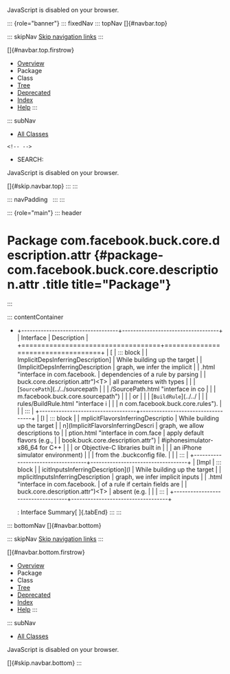<div>

JavaScript is disabled on your browser.

</div>

::: {role="banner"}
::: fixedNav
::: topNav
[]{#navbar.top}

::: skipNav
[Skip navigation links](#skip.navbar.top "Skip navigation links")
:::

[]{#navbar.top.firstrow}

-   [Overview](../../../../../../index.html)
-   Package
-   Class
-   [Tree](package-tree.html)
-   [Deprecated](../../../../../../deprecated-list.html)
-   [Index](../../../../../../index-all.html)
-   [Help](../../../../../../help-doc.html)
:::

::: subNav
-   [All Classes](../../../../../../allclasses.html)

```{=html}
<!-- -->
```
-   SEARCH:

<div>

<div>

JavaScript is disabled on your browser.

</div>

</div>

[]{#skip.navbar.top}
:::
:::

::: navPadding
 
:::
:::

::: {role="main"}
::: header
# Package com.facebook.buck.core.description.attr {#package-com.facebook.buck.core.description.attr .title title="Package"}
:::

::: contentContainer
-   +-----------------------------------+-----------------------------------+
    | Interface                         | Description                       |
    +===================================+===================================+
    | [                                 | ::: block                         |
    | ImplicitDepsInferringDescription] | While building up the target      |
    | (ImplicitDepsInferringDescription | graph, we infer the implicit      |
    | .html "interface in com.facebook. | dependencies of a rule by parsing |
    | buck.core.description.attr")\<T\> | all parameters with types         |
    |                                   | [`SourcePath`](../../sourcepath   |
    |                                   | /SourcePath.html "interface in co |
    |                                   | m.facebook.buck.core.sourcepath") |
    |                                   | or                                |
    |                                   | [`BuildRule`](../../              |
    |                                   | rules/BuildRule.html "interface i |
    |                                   | n com.facebook.buck.core.rules"). |
    |                                   | :::                               |
    +-----------------------------------+-----------------------------------+
    | [I                                | ::: block                         |
    | mplicitFlavorsInferringDescriptio | While building up the target      |
    | n](ImplicitFlavorsInferringDescri | graph, we allow descriptions to   |
    | ption.html "interface in com.face | apply default flavors (e.g.,      |
    | book.buck.core.description.attr") | #iphonesimulator-x86_64 for C++   |
    |                                   | or Objective-C libraries built in |
    |                                   | an iPhone simulator environment)  |
    |                                   | from the .buckconfig file.        |
    |                                   | :::                               |
    +-----------------------------------+-----------------------------------+
    | [Impl                             | ::: block                         |
    | icitInputsInferringDescription](I | While building up the target      |
    | mplicitInputsInferringDescription | graph, we infer implicit inputs   |
    | .html "interface in com.facebook. | of a rule if certain fields are   |
    | buck.core.description.attr")\<T\> | absent (e.g.                      |
    |                                   | :::                               |
    +-----------------------------------+-----------------------------------+

    : Interface Summary[ ]{.tabEnd}
:::
:::

::: bottomNav
[]{#navbar.bottom}

::: skipNav
[Skip navigation links](#skip.navbar.bottom "Skip navigation links")
:::

[]{#navbar.bottom.firstrow}

-   [Overview](../../../../../../index.html)
-   Package
-   Class
-   [Tree](package-tree.html)
-   [Deprecated](../../../../../../deprecated-list.html)
-   [Index](../../../../../../index-all.html)
-   [Help](../../../../../../help-doc.html)
:::

::: subNav
-   [All Classes](../../../../../../allclasses.html)

<div>

<div>

JavaScript is disabled on your browser.

</div>

</div>

[]{#skip.navbar.bottom}
:::
